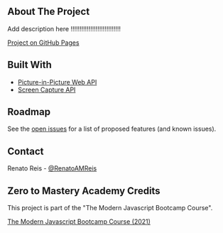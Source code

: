 <!-- ABOUT THE PROJECT -->

## About The Project

Add description here !!!!!!!!!!!!!!!!!!!!!!!!!!!!

[Project on GitHub Pages](https://github.com/renatoamreis1987/movie_app_js)

## Built With

- [Picture-in-Picture Web API](https://css-tricks.com/an-introduction-to-the-picture-in-picture-web-api/)
- [Screen Capture API](https://developer.mozilla.org/en-US/docs/Web/API/Screen_Capture_API/Using_Screen_Capture)

<!-- ROADMAP -->

## Roadmap

See the [open issues](https://github.com/renatoamreis1987/movie_app_js/issues) for a list of proposed features (and known issues).

<!-- CONTACT -->

## Contact

Renato Reis - [@RenatoAMReis](https://twitter.com/RenatoAMReis)

<!-- ACKNOWLEDGEMENTS -->

## Zero to Mastery Academy Credits

This project is part of the "The Modern Javascript Bootcamp Course".

[The Modern Javascript Bootcamp Course (2021)](https://www.udemy.com/course/javascript-beginners-complete-tutorial/)